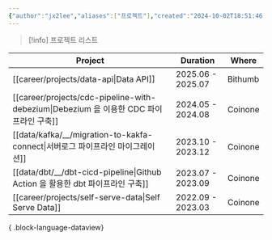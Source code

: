 ```yaml
---
{"author":"jx2lee","aliases":["프로젝트"],"created":"2024-10-02T18:51:46.000+09:00","last-updated":"2024-07-17 22:38","tags":["project","list"],"dg-publish":true,"dg-home-link":false,"dg-show-local-graph":false,"dg-show-backlinks":false,"dg-show-toc":false,"dg-show-inline-title":false,"dg-show-file-tree":false,"dg-enable-search":false,"dg-link-preview":true,"dg-show-tags":false,"dg-pass-frontmatter":false,"permalink":"/career/projects/","dgLinkPreview":true,"dgPassFrontmatter":true,"noteIcon":""}
---
```




> [!info] 프로젝트 리스트


| Project                                                                        | Duration          | Where   |
| ------------------------------------------------------------------------------ | ----------------- | ------- |
| [[career/projects/data-api\|Data API]]                                      | 2025.06 - 2025.07 | Bithumb |
| [[career/projects/cdc-pipeline-with-debezium\|Debezium 을 이용한 CDC 파이프라인 구축]] | 2024.05 - 2024.08 | Coinone |
| [[data/kafka/__/migration-to-kakfa-connect\|서버로그 파이프라인 마이그레이션]]             | 2023.10 - 2023.12 | Coinone |
| [[data/dbt/__/dbt-cicd-pipeline\|Github Action 을 활용한 dbt 파이프라인 구축]]         | 2023.07 - 2023.09 | Coinone |
| [[career/projects/self-serve-data\|Self Serve Data]]                        | 2022.09 - 2023.03 | Coinone |

{ .block-language-dataview}
